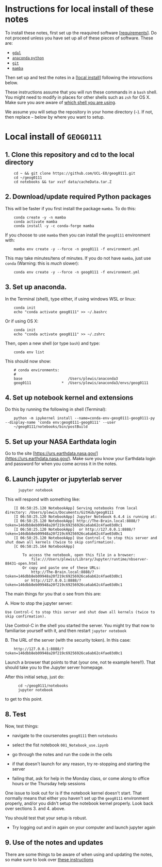 
# Instructions for local install of these notes

To install these notes, first set up the reaquired software [[requirements](OutsideInstall-Requirements.md#1.-Requirements)]. Do not proceed unless you have set up all of these pieces of software.
These are:

* [`gdal`](OutsideInstall-Requirements.md#11-gdal)
* [`anaconda` `python`](OutsideInstall-Requirements.md#12-Anaconda)
* [`git`](OutsideInstall-Requirements.md#13-git)
* [`mamba`](OutsideInstall-Requirements.md#14-mamba)

Then set up and test the notes in a [[local install](OutsideInstall-Local.md#2-local-install-in-)] following the intsructions below.

These instructions assume that you will run these commands in a `bash` shell. You might need to modify in places for other shells such as `zsh` for OS X. Make sure you asre aware of [which shell you are using](https://github.com/UCL-EO/gdal-install/blob/main/InstallBREW.md#11-what-shell-am-i-using).

We assume you will setup the repository in your home directory (`~`). If not, then replace `~` below by where you want to setup.

# Local install of `GEOG0111` 

## 1. Clone this repository and cd to the local directory

        cd ~ && git clone https://github.com/UCL-EO/geog0111.git
        cd ~/geog0111
        cd notebooks && tar xvzf data/cacheData.tar.Z

## 2. Download/update required Python packages 

This will be faster if you first install the package `mamba`. To do this:

        conda create -y -n mamba
        conda activate mamba
        conda install -y -c conda-forge mamba


If you choose to use `mamba` then you can install the `geog0111` environment with:

        mamba env create -y --force -n geog0111 -f environment.yml
        
This may take minutes/tens of minutes. If you do not have `mamba`, just use `conda` (Warning: this is *much* slower):

        conda env create -y --force -n geog0111 -f environment.yml

## 3. Set up anaconda. 

In the Terminal (shell), type either, if using windows WSL or linux:

        conda init
        echo "conda activate geog0111" >> ~/.bashrc
        
  Or if using OS X:
  
        conda init
        echo "conda activate geog0111" >> ~/.zshrc
 
 
  Then, open a new shell (or type `bash`) and type:
    
        conda env list
        
  This should now show:
    
        # conda environments:
        #
        base                     /Users/plewis/anaconda3
        geog0111              *  /Users/plewis/anaconda3/envs/geog0111

## 4. Set up notebook kernel and extensions 

Do this by running the following in shell (Terminal):

        python -m ipykernel install --name=conda-env-geog0111-geog0111-py --display-name 'conda env:geog0111-geog0111' --user
        ~/geog0111/notebooks/bin/postBuild

## 5. Set up your NASA Earthdata login 

Go to the site [https://urs.earthdata.nasa.gov/](https://urs.earthdata.nasa.gov/). Make sure you know your Earthdata login and password for when you come across it in the notes.



## 6. Launch jupyter or jupyterlab server

          jupyter notebook


This will respond with something like:


        [I 06:58:25.120 NotebookApp] Serving notebooks from local directory: /Users/plewis/Documents/GitHub/geog0111
        [I 06:58:25.120 NotebookApp] Jupyter Notebook 6.4.4 is running at:
        [I 06:58:25.120 NotebookApp] http://The-Brain.local:8888/?token=146dbb8eb09948a20f219c69256926ca6ab62c4fae03d0c1
        [I 06:58:25.120 NotebookApp]  or http://127.0.0.1:8888/?token=146dbb8eb09948a20f219c69256926ca6ab62c4fae03d0c1
        [I 06:58:25.120 NotebookApp] Use Control-C to stop this server and shut down all kernels (twice to skip confirmation).
        [C 06:58:25.164 NotebookApp] 

            To access the notebook, open this file in a browser:
                file:///Users/plewis/Library/Jupyter/runtime/nbserver-88431-open.html
            Or copy and paste one of these URLs:
                http://The-Brain.local:8888/?token=146dbb8eb09948a20f219c69256926ca6ab62c4fae03d0c1
             or http://127.0.0.1:8888/?token=146dbb8eb09948a20f219c69256926ca6ab62c4fae03d0c1


The main things for you that o see from this are:

A. How to stop the jupyter server:
    
    Use Control-C to stop this server and shut down all kernels (twice to skip confirmation).
    
    
Use Control-C in the shell you started the server. You might try that now to familiarise yourself with it, and then restart `jupyter notebook`

B. The URL of the server (with the security token). In this case:

        http://127.0.0.1:8888/?token=146dbb8eb09948a20f219c69256926ca6ab62c4fae03d0c1
        
Launch a browser that points to that (your one, not te example here!!). That should take you to the Jupyter server homepage.

<!-- #region -->
After this initial setup, just do:


          cd ~/geog0111/notebooks
          jupyter notebook

to get to this point.
          

## 8. Test

Now, test things:
 
   * navigate to the coursenotes `geog0111` then `notebooks`
   * select the fist notebook `001_Notebook_use.ipynb`
   * go through the notes and run the code in the cells

   * if that doesn't launch for any reason, try re-stopping and starting the server
   * failing that, ask for help in the Monday class, or come along to office hours or the Thursday help sessions

One issue to look out for is if the notebook kernel doesn't start. That normally means that either you haven't set up the  `geog0111` environment properly, and/or you didn't setup the notebook kernel properly. Look back over sections 3. and 4. above.

You should test that your setup is robust. 

   * Try logging out and in again on your computer and launch jupyter again
   
## 9. Use of the notes and updates

There are some things to be aware of when using and updating the notes, so make sure to look over [these instructions](Using-the-course-notes.md)


